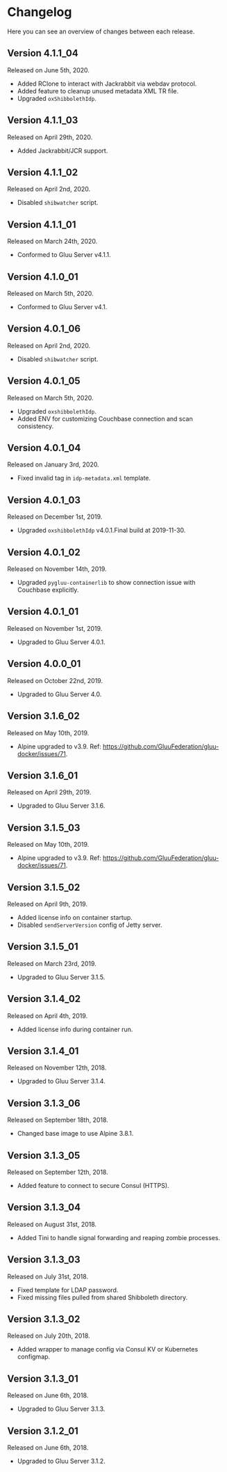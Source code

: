 # Changelog

Here you can see an overview of changes between each release.

## Version 4.1.1_04

Released on June 5th, 2020.

* Added RClone to interact with Jackrabbit via webdav protocol.
* Added feature to cleanup unused metadata XML TR file.
* Upgraded `oxShibbolethIdp`.

## Version 4.1.1_03

Released on April 29th, 2020.

* Added Jackrabbit/JCR support.

## Version 4.1.1_02

Released on April 2nd, 2020.

* Disabled `shibwatcher` script.

## Version 4.1.1_01

Released on March 24th, 2020.

* Conformed to Gluu Server v4.1.1.

## Version 4.1.0_01

Released on March 5th, 2020.

* Conformed to Gluu Server v4.1.

## Version 4.0.1_06

Released on April 2nd, 2020.

* Disabled `shibwatcher` script.

## Version 4.0.1_05

Released on March 5th, 2020.

* Upgraded `oxshibbolethIdp`.
* Added ENV for customizing Couchbase connection and scan consistency.

## Version 4.0.1_04

Released on January 3rd, 2020.

* Fixed invalid tag in `idp-metadata.xml` template.

## Version 4.0.1_03

Released on December 1st, 2019.

* Upgraded `oxshibbolethIdp` v4.0.1.Final build at 2019-11-30.

## Version 4.0.1_02

Released on November 14th, 2019.

* Upgraded `pygluu-containerlib` to show connection issue with Couchbase explicitly.

## Version 4.0.1_01

Released on November 1st, 2019.

* Upgraded to Gluu Server 4.0.1.

## Version 4.0.0_01

Released on October 22nd, 2019.

* Upgraded to Gluu Server 4.0.

## Version 3.1.6_02

Released on May 10th, 2019.

* Alpine upgraded to v3.9. Ref: https://github.com/GluuFederation/gluu-docker/issues/71.

## Version 3.1.6_01

Released on April 29th, 2019.

* Upgraded to Gluu Server 3.1.6.

## Version 3.1.5_03

Released on May 10th, 2019.

* Alpine upgraded to v3.9. Ref: https://github.com/GluuFederation/gluu-docker/issues/71.

## Version 3.1.5_02

Released on April 9th, 2019.

* Added license info on container startup.
* Disabled `sendServerVersion` config of Jetty server.

## Version 3.1.5_01

Released on March 23rd, 2019.

* Upgraded to Gluu Server 3.1.5.

## Version 3.1.4_02

Released on April 4th, 2019.

* Added license info during container run.

## Version 3.1.4_01

Released on November 12th, 2018.

* Upgraded to Gluu Server 3.1.4.

## Version 3.1.3_06

Released on September 18th, 2018.

* Changed base image to use Alpine 3.8.1.

## Version 3.1.3_05

Released on September 12th, 2018.

* Added feature to connect to secure Consul (HTTPS).

## Version 3.1.3_04

Released on August 31st, 2018.

* Added Tini to handle signal forwarding and reaping zombie processes.

## Version 3.1.3_03

Released on July 31st, 2018.

* Fixed template for LDAP password.
* Fixed missing files pulled from shared Shibboleth directory.

## Version 3.1.3_02

Released on July 20th, 2018.

* Added wrapper to manage config via Consul KV or Kubernetes configmap.

## Version 3.1.3_01

Released on June 6th, 2018.

* Upgraded to Gluu Server 3.1.3.

## Version 3.1.2_01

Released on June 6th, 2018.

* Upgraded to Gluu Server 3.1.2.
